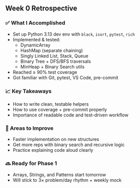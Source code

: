 ## Week 0 Retrospective

### ✅ What I Accomplished
- Set up Python 3.13 dev env with `black`, `isort`, `pytest`, `rich`
- Implemented & tested:
  - DynamicArray
  - HashMap (separate chaining)
  - Singly Linked List, Stack, Queue
  - Binary Tree + DFS/BFS traversals
  - MinHeap + Binary Search utils
- Reached ≥ 90% test coverage
- Got familiar with Git, pytest, VS Code, pre-commit

### 📈 Key Takeaways
- How to write clean, testable helpers
- How to use coverage + pre-commit properly
- Importance of readable code and test-driven workflow

### 🔧 Areas to Improve
- Faster implementation on new structures
- Get more reps with binary search and recursive logic
- Practice explaining code aloud clearly

### 🔜 Ready for Phase 1
- Arrays, Strings, and Patterns start tomorrow
- Will stick to 3× problem/day rhythm + weekly mock